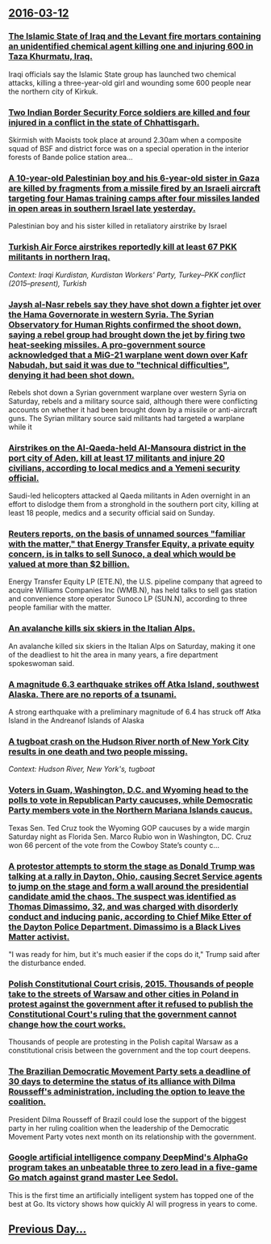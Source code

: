 ## [2016-03-12](/news/2016/03/12/index.md)

### [The Islamic State of Iraq and the Levant fire mortars containing an unidentified chemical agent killing one and injuring 600 in Taza Khurmatu, Iraq. ](/news/2016/03/12/the-islamic-state-of-iraq-and-the-levant-fire-mortars-containing-an-unidentified-chemical-agent-killing-one-and-injuring-600-in-taza-khurmat.md)
Iraqi officials say the Islamic State group has launched two chemical attacks, killing a three-year-old girl and wounding some 600 people near the northern city of Kirkuk.

### [Two Indian Border Security Force soldiers are killed and four injured in a conflict in the state of Chhattisgarh. ](/news/2016/03/12/two-indian-border-security-force-soldiers-are-killed-and-four-injured-in-a-conflict-in-the-state-of-chhattisgarh.md)
Skirmish with Maoists took place at around 2.30am when a composite squad of BSF and district force was on a special operation in the interior forests of Bande police station area...

### [A 10-year-old Palestinian boy and his 6-year-old sister in Gaza are killed by fragments from a missile fired by an Israeli aircraft targeting  four Hamas training camps after four missiles landed in open areas in southern Israel late yesterday. ](/news/2016/03/12/a-10-year-old-palestinian-boy-and-his-6-year-old-sister-in-gaza-are-killed-by-fragments-from-a-missile-fired-by-an-israeli-aircraft-targetin.md)
Palestinian boy and his sister killed in retaliatory airstrike by Israel

### [Turkish Air Force airstrikes reportedly kill at least 67 PKK militants in northern Iraq. ](/news/2016/03/12/turkish-air-force-airstrikes-reportedly-kill-at-least-67-pkk-militants-in-northern-iraq.md)
_Context: Iraqi Kurdistan, Kurdistan Workers' Party, Turkey–PKK conflict (2015–present), Turkish_

### [Jaysh al-Nasr rebels say they have shot down a fighter jet over the Hama Governorate in western Syria. The Syrian Observatory for Human Rights confirmed the shoot down, saying a rebel group had brought down the jet by firing two heat-seeking missiles. A pro-government source acknowledged that a MiG-21 warplane went down over Kafr Nabudah, but said it was due to "technical difficulties", denying it had been shot down.  ](/news/2016/03/12/jaysh-al-nasr-rebels-say-they-have-shot-down-a-fighter-jet-over-the-hama-governorate-in-western-syria-the-syrian-observatory-for-human-righ.md)
Rebels shot down a Syrian government warplane over western Syria on Saturday, rebels and a military source said, although there were conflicting accounts on whether it had been brought down by a missile or anti-aircraft guns. The Syrian military source said militants had targeted a warplane while it

### [Airstrikes on the Al-Qaeda-held Al-Mansoura district in the port city of Aden, kill at least 17 militants and injure 20 civilians, according to local medics and a Yemeni security official. ](/news/2016/03/12/airstrikes-on-the-al-qaeda-held-al-mansoura-district-in-the-port-city-of-aden-kill-at-least-17-militants-and-injure-20-civilians-according.md)
Saudi-led helicopters attacked al Qaeda militants in Aden overnight in an effort to dislodge them from a stronghold in the southern port city, killing at least 18 people, medics and a security official said on Sunday.

### [Reuters reports, on the basis of unnamed sources "familiar with the matter," that Energy Transfer Equity, a private equity concern, is in talks to sell Sunoco, a deal which would be valued at more than $2 billion. ](/news/2016/03/12/reuters-reports-on-the-basis-of-unnamed-sources-familiar-with-the-matter-that-energy-transfer-equity-a-private-equity-concern-is-in-ta.md)
Energy Transfer Equity LP (ETE.N), the U.S. pipeline company that agreed to acquire Williams Companies Inc (WMB.N), has held talks to sell gas station and convenience store operator Sunoco LP (SUN.N), according to three people familiar with the matter.

### [An avalanche kills six skiers in the Italian Alps. ](/news/2016/03/12/an-avalanche-kills-six-skiers-in-the-italian-alps.md)
An avalanche killed six skiers in the Italian Alps on Saturday, making it one of the deadliest to hit the area in many years, a fire department spokeswoman said.

### [A magnitude 6.3 earthquake strikes off Atka Island, southwest Alaska. There are no reports of a tsunami. ](/news/2016/03/12/a-magnitude-6-3-earthquake-strikes-off-atka-island-southwest-alaska-there-are-no-reports-of-a-tsunami.md)
 A strong earthquake with a preliminary magnitude of 6.4 has struck off Atka Island in the Andreanof Islands of Alaska 

### [A tugboat crash on the Hudson River north of New York City results in one death and two people missing. ](/news/2016/03/12/a-tugboat-crash-on-the-hudson-river-north-of-new-york-city-results-in-one-death-and-two-people-missing.md)
_Context: Hudson River, New York's, tugboat_

### [Voters in Guam, Washington, D.C. and Wyoming head to the polls to vote in Republican Party caucuses, while Democratic Party members vote in the Northern Mariana Islands caucus. ](/news/2016/03/12/voters-in-guam-washington-d-c-and-wyoming-head-to-the-polls-to-vote-in-republican-party-caucuses-while-democratic-party-members-vote-in.md)
Texas Sen. Ted Cruz took the Wyoming GOP caucuses by a wide margin Saturday night as Florida Sen. Marco Rubio won in Washington, DC. Cruz won 66 percent of the vote from the Cowboy State’s county c…

### [A protestor attempts to storm the stage as Donald Trump was talking at a rally in Dayton, Ohio, causing Secret Service agents to jump on the stage and form a wall around the presidential candidate amid the chaos. The suspect was identified as Thomas Dimassimo, 32, and was charged with disorderly conduct and inducing panic, according to Chief Mike Etter of the Dayton Police Department. Dimassimo is a Black Lives Matter activist. ](/news/2016/03/12/a-protestor-attempts-to-storm-the-stage-as-donald-trump-was-talking-at-a-rally-in-dayton-ohio-causing-secret-service-agents-to-jump-on-the.md)
&quot;I was ready for him, but it&#x27;s much easier if the cops do it,&quot; Trump said after the disturbance ended.

### [Polish Constitutional Court crisis, 2015.  Thousands of people take to the streets of Warsaw and other cities in Poland in protest against the government after it refused to publish the Constitutional Court's ruling that the government cannot change how the court works. ](/news/2016/03/12/polish-constitutional-court-crisis-2015-pthousands-of-people-take-to-the-streets-of-warsaw-and-other-cities-in-poland-in-protest-against.md)
Thousands of people are protesting in the Polish capital Warsaw as a constitutional crisis between the government and the top court deepens.

### [The Brazilian Democratic Movement Party sets a deadline of 30 days to determine the status of its alliance with Dilma Rousseff's administration, including the option to leave the coalition. ](/news/2016/03/12/the-brazilian-democratic-movement-party-sets-a-deadline-of-30-days-to-determine-the-status-of-its-alliance-with-dilma-rousseffas-administr.md)
President Dilma Rousseff of Brazil could lose the support of the biggest party in her ruling coalition when the leadership of the Democratic Movement Party votes next month on its relationship with the government.

### [Google artificial intelligence company DeepMind's AlphaGo program takes an unbeatable three to zero lead in a five-game Go match against grand master Lee Sedol. ](/news/2016/03/12/google-artificial-intelligence-company-deepmind-s-alphago-program-takes-an-unbeatable-three-to-zero-lead-in-a-five-game-go-match-against-gra.md)
This is the first time an artificially intelligent system has topped one of the best at Go. Its victory shows how quickly AI will progress in years to come.

## [Previous Day...](/news/2016/03/11/index.md)


